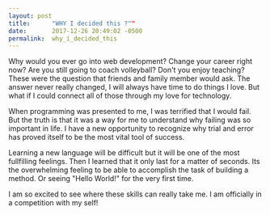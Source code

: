 ```yaml
---
layout: post
title:      "WHY I decided this ?""
date:       2017-12-26 20:49:02 -0500
permalink:  why_i_decided_this
---
```



Why would you ever go into web development? Change your career right now? Are you still going to coach volleyball? Don't you enjoy teaching? These were the question that friends and family member would ask. The answer never really changed, I will always have time to do things I love. But what if I could connect all of those through my love for technology. 

When programming was presented to me, I was terrified that I would fail. But the truth is that it was a way for me to understand why failing was so important in life.  I have a new opportunity to recognize why trial and error has proved itself to be the most vital tool of success.

Learning a new language will be difficult but it will be one of the most fullfilling feelings.  Then I learned that it only last for a matter of seconds. Its the overwhelming feeling to be able to accomplish the task of building a method. Or seeing "Hello World!" for the very first time. 

I am so excited to see where these skills can really take me. I am officially in a competition with my self!
